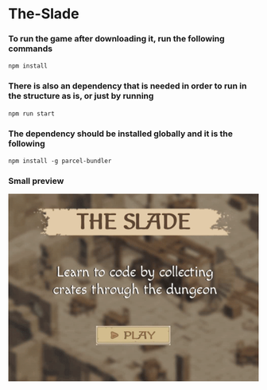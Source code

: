 # The-Slade

### To run the game after downloading it, run the following commands

```
npm install
```

### There is also an dependency that is needed in order to run in the structure as is, or just by running
```
npm run start
```

### The dependency should be installed globally and it is the following
```
npm install -g parcel-bundler
```

### Small preview
![](new_gif.gif)